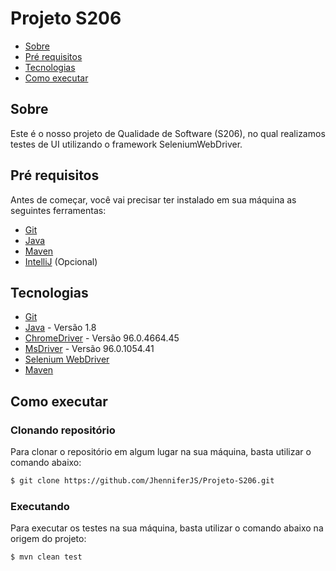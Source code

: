 # Projeto S206

- [Sobre](#sobre)
- [Pré requisitos](#pré-requisitos)
- [Tecnologias](#tecnologias)
- [Como executar](#como-executar)


## Sobre

Este é o nosso projeto de Qualidade de Software (S206), no qual realizamos testes de UI utilizando o framework SeleniumWebDriver.


## Pré requisitos

Antes de começar, você vai precisar ter instalado em sua máquina as seguintes ferramentas:

- [Git](https://git-scm.com/)
- [Java](https://www.java.com)
- [Maven](https://maven.apache.org)
- [IntelliJ](https://www.jetbrains.com/pt-br/idea/download/#section=windows) (Opcional)

## Tecnologias

- [Git](https://git-scm.com/)
- [Java](https://www.java.com) - Versão 1.8
- [ChromeDriver](https://chromedriver.chromium.org/downloads) - Versão 96.0.4664.45
- [MsDriver](https://developer.microsoft.com/en-us/microsoft-edge/tools/webdriver/) - Versão 96.0.1054.41
- [Selenium WebDriver](https://www.selenium.dev/documentation/webdriver/)
- [Maven](https://maven.apache.org)

## Como executar

### Clonando repositório

Para clonar o repositório em algum lugar na sua máquina, basta utilizar o comando abaixo:
```bash
$ git clone https://github.com/JhenniferJS/Projeto-S206.git
```

### Executando
Para executar os testes na sua máquina, basta utilizar o comando abaixo na origem do projeto:
```bash
$ mvn clean test
```


